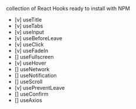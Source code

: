 collection of React Hooks ready to install with NPM

- [v] useTitle
- [v] useTabs
- [v] useInput
- [v] useBeforeLeave
- [v] useClick
- [v] useFadeIn
- [] useFullscreen
- [v] useHover
- [] useNetwork
- [] useNotification
- [] useScroll
- [v] usePreventLeave
- [] useConfirm
- [] useAxios
